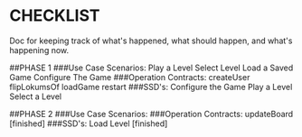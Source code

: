 CHECKLIST
======
Doc for keeping track of what's happened, what should happen, and what's happening now.

##PHASE 1 
###Use Case Scenarios:
Play a Level
Select Level
Load a Saved Game
Configure The Game
###Operation Contracts:
createUser
flipLokumsOf
loadGame
restart
###SSD's:
Configure the Game
Play a Level
Select a Level

##PHASE 2
###Use Case Scenarios:
###Operation Contracts:
updateBoard [finished]
###SSD's:
Load Level [finished]
